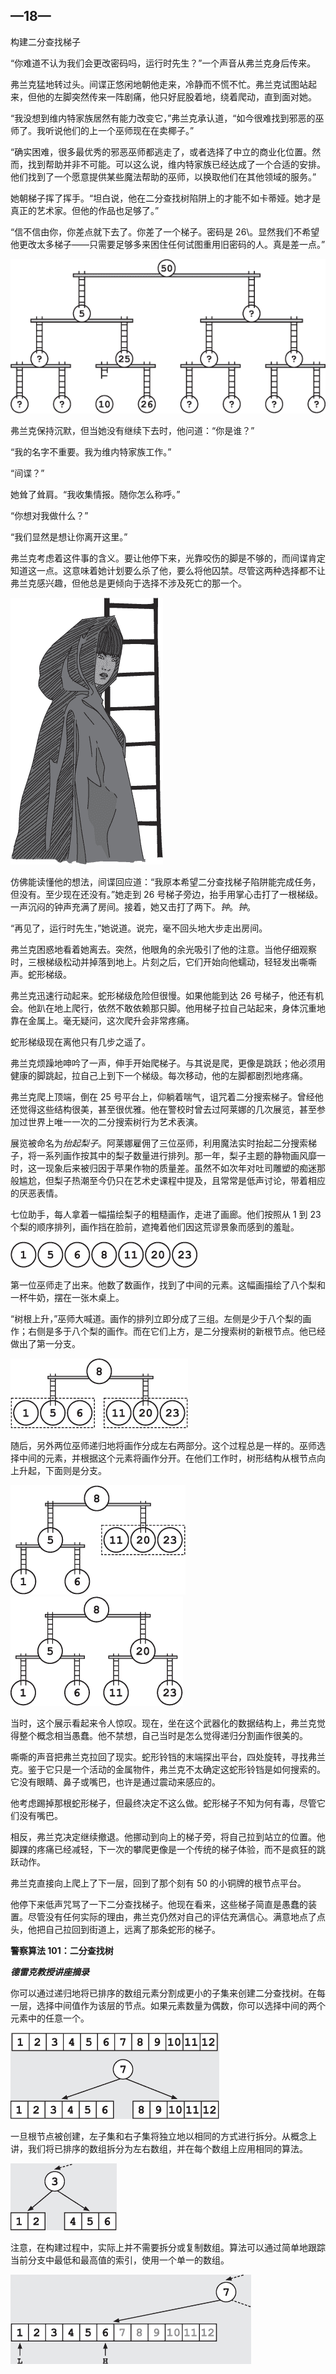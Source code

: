 ## —18—

构建二分查找梯子

“你难道不认为我们会更改密码吗，运行时先生？”一个声音从弗兰克身后传来。

弗兰克猛地转过头。间谍正悠闲地朝他走来，冷静而不慌不忙。弗兰克试图站起来，但他的左脚突然传来一阵剧痛，他只好屁股着地，绕着爬动，直到面对她。

“我没想到维内特家族居然有能力改变它，”弗兰克承认道，“如今很难找到邪恶的巫师了。我听说他们的上一个巫师现在在卖椰子。”

“确实困难，很多最优秀的邪恶巫师都逃走了，或者选择了中立的商业化位置。然而，找到帮助并非不可能。可以这么说，维内特家族已经达成了一个合适的安排。他们找到了一个愿意提供某些魔法帮助的巫师，以换取他们在其他领域的服务。”

她朝梯子挥了挥手。“坦白说，他在二分查找树陷阱上的才能不如卡蒂娅。她才是真正的艺术家。但他的作品也足够了。”

“信不信由你，你差点就下去了。你差了一个梯子。密码是 26\。显然我们不希望他更改太多梯子——只需要足够多来困住任何试图重用旧密码的人。真是差一点。”

![image](img/f0146-01.jpg)

弗兰克保持沉默，但当她没有继续下去时，他问道：“你是谁？”

“我的名字不重要。我为维内特家族工作。”

“间谍？”

她耸了耸肩。“我收集情报。随你怎么称呼。”

“你想对我做什么？”

“我们显然是想让你离开这里。”

弗兰克考虑着这件事的含义。要让他停下来，光靠咬伤的脚是不够的，而间谍肯定知道这一点。这意味着她计划要么杀了他，要么将他囚禁。尽管这两种选择都不让弗兰克感兴趣，但他总是更倾向于选择不涉及死亡的那一个。

![image](img/f0146-02.jpg)

仿佛能读懂他的想法，间谍回应道：“我原本希望二分查找梯子陷阱能完成任务，但没有。至少现在还没有。”她走到 26 号梯子旁边，抬手用掌心击打了一根梯级。一声沉闷的钟声充满了房间。接着，她又击打了两下。*钟*。*钟*。

“再见了，运行时先生，”她说道。说完，毫不回头地大步走出房间。

弗兰克困惑地看着她离去。突然，他眼角的余光吸引了他的注意。当他仔细观察时，三根梯级松动并掉落到地上。片刻之后，它们开始向他蠕动，轻轻发出嘶嘶声。蛇形梯级。

弗兰克迅速行动起来。蛇形梯级危险但很慢。如果他能到达 26 号梯子，他还有机会。他趴在地上爬行，依然不敢依赖那只脚。他用梯子拉自己站起来，身体沉重地靠在金属上。毫无疑问，这次爬升会非常疼痛。

蛇形梯级现在离他只有几步之遥了。

弗兰克烦躁地呻吟了一声，伸手开始爬梯子。与其说是爬，更像是跳跃；他必须用健康的脚跳起，拉自己上到下一个梯级。每次移动，他的左脚都剧烈地疼痛。

弗兰克爬上顶端，倒在 25 号平台上，仰躺着喘气，诅咒着二分搜索梯子。曾经他还觉得这些结构很美，甚至很优雅。他在警校时曾去过阿莱娜的几次展览，甚至参加过世界上唯一一次的二分搜索树行为艺术表演。

展览被命名为*抬起梨子*。阿莱娜雇佣了三位巫师，利用魔法实时抬起二分搜索梯子，将一系列画作按其中的梨子数量进行排列。那一年，梨子主题的静物画风靡一时，这一现象后来被归因于苹果作物的质量差。虽然不如次年对吐司雕塑的痴迷那般尴尬，但梨子热潮至今仍只在艺术史课程中提及，且常常是低声讨论，带着相应的厌恶表情。

七位助手，每人拿着一幅描绘梨子的粗糙画作，走进了画廊。他们按照从 1 到 23 个梨的顺序排列，画作挡在脸前，遮掩着他们因这荒谬景象而感到的羞耻。

![image](img/f0148-01.jpg)

第一位巫师走了出来。他数了数画作，找到了中间的元素。这幅画描绘了八个梨和一杯牛奶，摆在一张木桌上。

“树根上升，”巫师大喊道。画作的排列立即分成了三组。左侧是少于八个梨的画作；右侧是多于八个梨的画作。而在它们上方，是二分搜索树的新根节点。他已经做出了第一分支。

![image](img/f0148-02.jpg)

随后，另外两位巫师递归地将画作分成左右两部分。这个过程总是一样的。巫师选择中间的元素，并根据这个元素将画作分开。在他们工作时，树形结构从根节点向上升起，下面则是分支。

![image](img/f0148-03.jpg)![image](img/f0149-01.jpg)

当时，这个展示看起来令人惊叹。现在，坐在这个武器化的数据结构上，弗兰克觉得整个概念相当愚蠢。他不禁想，自己当时是怎么觉得递归分割画作很美的。

嘶嘶的声音把弗兰克拉回了现实。蛇形铃铛的末端探出平台，四处旋转，寻找弗兰克。鉴于它只是一个活动的金属物件，弗兰克不太确定这蛇形铃铛是如何搜索的。它没有眼睛、鼻子或嘴巴，也许是通过震动来感应的。

他考虑踢掉那根蛇形梯子，但最终决定不这么做。蛇形梯子不知为何有毒，尽管它们没有嘴巴。

相反，弗兰克决定继续撤退。他挪动到向上的梯子旁，将自己拉到站立的位置。他脚踝的疼痛已经减轻，下一次的攀爬更像是一个传统的梯子体验，而不是疯狂的跳跃动作。

弗兰克直接向上爬上了下一层，回到了那个刻有 50 的小铜牌的根节点平台。

他停下来低声咒骂了一下二分查找梯子。他现在看来，这些梯子简直是愚蠢的装置。尽管没有任何实际的理由，弗兰克仍然对自己的评估充满信心。满意地点了点头，他把自己拉回到街道上，远离了那条蛇形的梯子。

**警察算法 101：二分查找树**

***德雷克教授讲座摘录***

你可以通过递归地将已排序的数组元素分割成更小的子集来创建二分查找树。在每一层，选择中间值作为该层的节点。如果元素数量为偶数，你可以选择中间的两个元素中的任意一个。

![image](img/f0150-01.jpg)

一旦根节点被创建，左子集和右子集将独立地以相同的方式进行拆分。从概念上讲，我们将已排序的数组拆分为左右数组，并在每个数组上应用相同的算法。

![image](img/f0150-02.jpg)

注意，在构建过程中，实际上并不需要拆分或复制数组。算法可以通过简单地跟踪当前分支中最低和最高值的索引，使用一个单一的数组。

![image](img/f0150-03.jpg)
